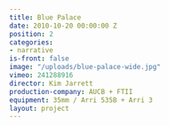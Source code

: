 ```yaml
---
title: Blue Palace
date: 2010-10-20 00:00:00 Z
position: 2
categories:
- narrative
is-front: false
image: "/uploads/blue-palace-wide.jpg"
vimeo: 241288916
director: Kim Jarrett
production-company: AUCB + FTII
equipment: 35mm / Arri 535B + Arri 3
layout: project
---
```


